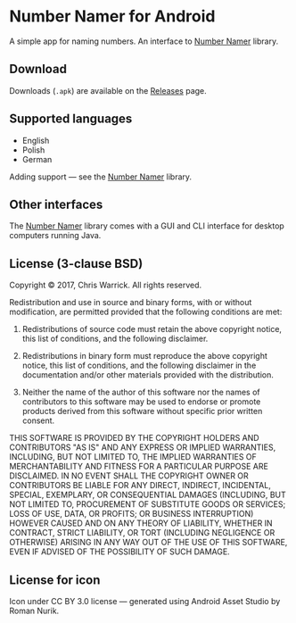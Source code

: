 Number Namer for Android
========================

A simple app for naming numbers. An interface to [Number Namer](https://github.com/Kwpolska/numbernamer) library.

Download
--------

Downloads (`.apk`) are available on the [Releases](https://github.com/Kwpolska/numbernamer.android/releases) page.

Supported languages
-------------------

* English
* Polish
* German

Adding support — see the [Number Namer](https://github.com/Kwpolska/numbernamer) library.

Other interfaces
----------------

The [Number Namer](https://github.com/Kwpolska/numbernamer) library comes with
a GUI and CLI interface for desktop computers running Java.

License (3-clause BSD)
----------------------

Copyright © 2017, Chris Warrick.
All rights reserved.

Redistribution and use in source and binary forms, with or without
modification, are permitted provided that the following conditions are
met:

1. Redistributions of source code must retain the above copyright
   notice, this list of conditions, and the following disclaimer.

2. Redistributions in binary form must reproduce the above copyright
   notice, this list of conditions, and the following disclaimer in the
   documentation and/or other materials provided with the distribution.

3. Neither the name of the author of this software nor the names of
   contributors to this software may be used to endorse or promote
   products derived from this software without specific prior written
   consent.

THIS SOFTWARE IS PROVIDED BY THE COPYRIGHT HOLDERS AND CONTRIBUTORS
"AS IS" AND ANY EXPRESS OR IMPLIED WARRANTIES, INCLUDING, BUT NOT
LIMITED TO, THE IMPLIED WARRANTIES OF MERCHANTABILITY AND FITNESS FOR
A PARTICULAR PURPOSE ARE DISCLAIMED.  IN NO EVENT SHALL THE COPYRIGHT
OWNER OR CONTRIBUTORS BE LIABLE FOR ANY DIRECT, INDIRECT, INCIDENTAL,
SPECIAL, EXEMPLARY, OR CONSEQUENTIAL DAMAGES (INCLUDING, BUT NOT
LIMITED TO, PROCUREMENT OF SUBSTITUTE GOODS OR SERVICES; LOSS OF USE,
DATA, OR PROFITS; OR BUSINESS INTERRUPTION) HOWEVER CAUSED AND ON ANY
THEORY OF LIABILITY, WHETHER IN CONTRACT, STRICT LIABILITY, OR TORT
(INCLUDING NEGLIGENCE OR OTHERWISE) ARISING IN ANY WAY OUT OF THE USE
OF THIS SOFTWARE, EVEN IF ADVISED OF THE POSSIBILITY OF SUCH DAMAGE.

License for icon
----------------

Icon under CC BY 3.0 license — generated using Android Asset Studio by Roman Nurik.
